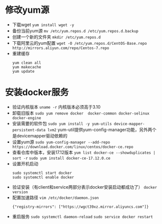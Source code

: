 <!--
 * @Author: your name
 * @Date: 2020-09-21 15:04:54
 * @LastEditTime: 2020-10-22 14:42:10
 * @LastEditors: your name
 * @Description: In User Settings Edit
 * @FilePath: \github\work\docker\centos7安装docker服务.md
-->
# 修改yum源

+ 下载wget 
  `yum install wget -y`
+ 备份当前yum源 
  `mv /etc/yum.repos.d /etc/yum.repos.d.backup`
+ 创建一个新的文件夹 
  `mkdir /etc/yum.repos.d`
+ 下载阿里云的yum配置 
  `wget -O /etc/yum.repos.d/CentOS-Base.repo http://mirrors.aliyun.com/repo/Centos-7.repo`
+ 重建缓存
  ~~~
  yum clean all
  yum makecache
  yum update
  ~~~

# 安装docker服务
+ 验证内核版本 
  `uname -r`
  内核版本必须高于3.10
+ 卸载旧版本 
  `sudo yum remove docker  docker-common docker-selinux docker-engine`
+ 安装需要的软件包 
  `sudo yum install -y yum-utils device-mapper-persistent-data lvm2`
  yum-util提供yum-config-manager功能，另外两个是devicemapper驱动依赖的
+ 设置yum源 
  `sudo yum-config-manager --add-repo https://download.docker.com/linux/centos/docker-ce.repo`
+ 查看仓库中版本，安装17.12版本
  `yum list docker-ce --showduplicates | sort -r`
  `sudo yum install docker-ce-17.12.0.ce`
+ 设置开机启动
	~~~
  sudo systemctl start docker
  sudo systemctl enable docker
  ~~~
+ 验证安装（有client和service两部分表示docker安装启动都成功了）
  `docker version `
+ 配置加速路径 
  `vim /etc/docker/daemon.json`
  ~~~
  {"registry-mirrors": ["https://wgct39xz.mirror.aliyuncs.com"]}
  ~~~
+ 重启服务
  `sudo systemctl daemon-reload` `sudo service docker restart`